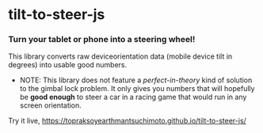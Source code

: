 # tilt-to-steer-js
### Turn your tablet or phone into a steering wheel!
This library converts raw deviceorientation data (mobile device tilt in degrees) into usable good numbers.

- NOTE: This library does not feature a *perfect-in-theory* kind of solution to the gimbal lock problem. It only gives you numbers that will hopefully be **good enough**  to steer a car in a racing game that would run in any screen orientation.

Try it live,
https://topraksoyearthmantsuchimoto.github.io/tilt-to-steer-js/
